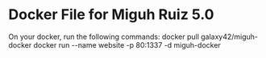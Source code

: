 # Docker File for Miguh Ruiz 5.0

On your docker, run the following commands:
    docker pull galaxy42/miguh-docker
    docker run --name website -p 80:1337 -d miguh-docker
